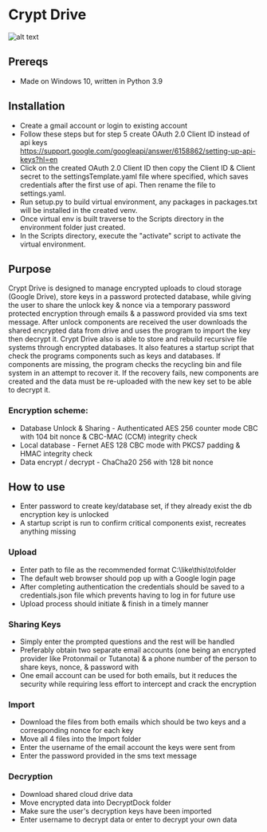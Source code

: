 # Crypt Drive
![alt text](https://github.com/ngimb64/Crypt-Drive/blob/main/CryptDrive.png?raw=true)

## Prereqs
- Made on Windows 10, written in Python 3.9

## Installation
- Create a gmail account or login to existing account
- Follow these steps but for step 5 create OAuth 2.0 Client ID instead of api keys 
  https://support.google.com/googleapi/answer/6158862/setting-up-api-keys?hl=en
- Click on the created OAuth 2.0 Client ID then copy the Client ID & Client secret to the settingsTemplate.yaml
  file where specified, which saves credentials after the first use of api. Then rename the file to settings.yaml.
- Run setup.py <env name> to build virtual environment, any packages in packages.txt will be installed in the created venv.
- Once virtual env is built traverse to the Scripts directory in the environment folder just created.
- In the Scripts directory, execute the "activate" script to activate the virtual environment.

## Purpose
Crypt Drive is designed to manage encrypted uploads to cloud storage (Google Drive), store keys in a password 
protected database, while giving the user to share the unlock key & nonce via a temporary password protected 
encryption through emails & a password provided via sms text message. After unlock components are received
the user downloads the shared encrypted data from drive and uses the program to import the key then decrypt it.
Crypt Drive also is able to store and rebuild recursive file systems through encrypted databases. It also features
a startup script that check the programs components such as keys and databases. If components are missing, the 
program checks the recycling bin and file system in an attempt to recover it. If the recovery fails, new components
are created and the data must be re-uploaded with the new key set to be able to decrypt it.

### Encryption scheme:
- Database Unlock & Sharing - Authenticated AES 256 counter mode CBC with 104 bit nonce & CBC-MAC (CCM) integrity check
- Local database - Fernet AES 128 CBC mode with PKCS7 padding & HMAC integrity check
- Data encrypt / decrypt - ChaCha20 256 with 128 bit nonce

## How to use
- Enter password to create key/database set, if they already exist the db encryption key is unlocked
- A startup script is run to confirm critical components exist, recreates anything missing

### Upload
- Enter path to file as the recommended format C:\like\this\to\folder
- The default web browser should pop up with a Google login page
- After completing authentication the credentials should be saved to a credentials.json file which prevents
  having to log in for future use
- Upload process should initiate & finish in a timely manner

### Sharing Keys
- Simply enter the prompted questions and the rest will be handled
- Preferably obtain two separate email accounts (one being an encrypted provider like Protonmail or Tutanota) & a
  phone number of the person to share keys, nonce, & password with
- One email account can be used for both emails, but it reduces the security while requiring less effort to intercept
  and crack the encryption

### Import
- Download the files from both emails which should be two keys and a corresponding nonce for each key
- Move all 4 files into the Import folder
- Enter the username of the email account the keys were sent from
- Enter the password provided in the sms text message

### Decryption
- Download shared cloud drive data
- Move encrypted data into DecryptDock folder
- Make sure the user's decryption keys have been imported
- Enter username to decrypt data or enter to decrypt your own data
